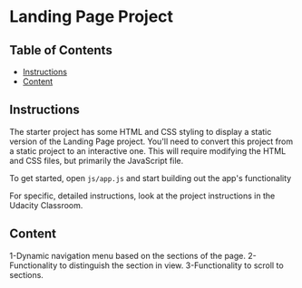 # Landing Page Project

## Table of Contents

* [Instructions](#instructions)
* [Content](#content)

## Instructions

The starter project has some HTML and CSS styling to display a static version of the Landing Page project. You'll need to convert this project from a static project to an interactive one. This will require modifying the HTML and CSS files, but primarily the JavaScript file.

To get started, open `js/app.js` and start building out the app's functionality

For specific, detailed instructions, look at the project instructions in the Udacity Classroom.

## Content

1-Dynamic navigation menu based on the sections of the page.
2-Functionality to distinguish the section in view.
3-Functionality to scroll to sections.
